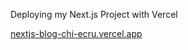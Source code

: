 Deploying my Next.js Project with Vercel

[nextjs-blog-chi-ecru.vercel.app](https://nextjs-blog-chi-ecru.vercel.app/)
